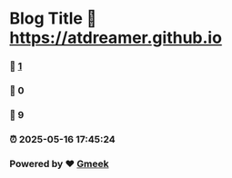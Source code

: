 # Blog Title :link: https://atdreamer.github.io 
### :page_facing_up: [1](https://atdreamer.github.io/tag.html) 
### :speech_balloon: 0 
### :hibiscus: 9 
### :alarm_clock: 2025-05-16 17:45:24 
### Powered by :heart: [Gmeek](https://github.com/Meekdai/Gmeek)
